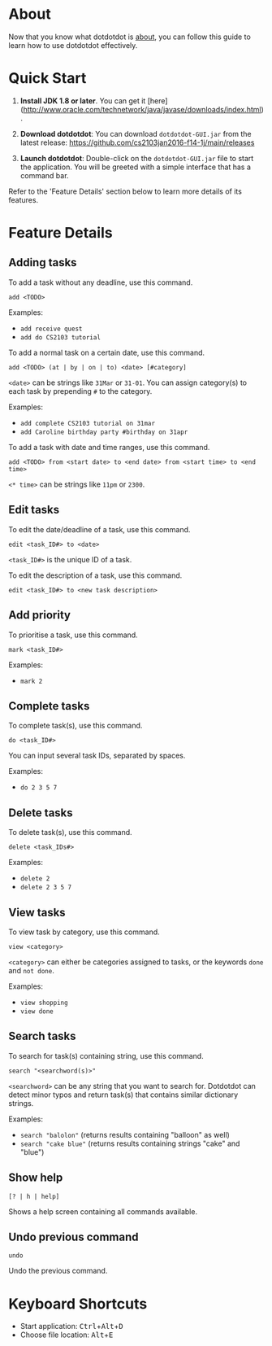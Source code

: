 # About
Now that you know what dotdotdot is [about](../README.md), you can follow this guide to learn how to use dotdotdot effectively.

# Quick Start
1. **Install JDK 1.8 or later**. You can get it [here] (http://www.oracle.com/technetwork/java/javase/downloads/index.html).

2. **Download dotdotdot**: You can download `dotdotdot-GUI.jar` from the latest release: https://github.com/cs2103jan2016-f14-1j/main/releases

3. **Launch dotdotdot**: Double-click on the `dotdotdot-GUI.jar` file to start the application. You will be greeted with a simple interface that has a command bar.

Refer to the 'Feature Details' section below to learn more details of its features.

# Feature Details
## Adding tasks
To add a task without any deadline, use this command.
```
add <TODO>
```

Examples:
* `add receive quest`
* `add do CS2103 tutorial`

To add a normal task on a certain date, use this command.
```
add <TODO> (at | by | on | to) <date> [#category]
```

`<date>` can be strings like `31Mar` or `31-01`. You can assign category(s) to each task by prepending `#` to the category.

Examples:
* `add complete CS2103 tutorial on 31mar`
* `add Caroline birthday party #birthday on 31apr`

To add a task with date and time ranges, use this command.
```
add <TODO> from <start date> to <end date> from <start time> to <end time>
```

`<* time>` can be strings like `11pm` or `2300`.

## Edit tasks
To edit the date/deadline of a task, use this command.
```
edit <task_ID#> to <date>
```

`<task_ID#>` is the unique ID of a task.

To edit the description of a task, use this command.
```
edit <task_ID#> to <new task description>
```

## Add priority
To prioritise a task, use this command.
```
mark <task_ID#>
```

Examples:
* `mark 2`

## Complete tasks
To complete task(s), use this command.
```
do <task_ID#>
```

You can input several task IDs, separated by spaces.

Examples:
* `do 2 3 5 7`

## Delete tasks
To delete task(s), use this command.
```
delete <task_IDs#>
```

Examples: 
* `delete 2`
* `delete 2 3 5 7`

## View tasks
To view task by category, use this command.
```
view <category>
```

`<category>` can either be categories assigned to tasks, or the keywords `done` and `not done`.

Examples:
* `view shopping`
* `view done`

## Search tasks
To search for task(s) containing string, use this command.
```
search "<searchword(s)>"
```

`<searchword>` can be any string that you want to search for. Dotdotdot can detect minor typos and return task(s) that contains similar dictionary strings.

Examples:
* `search "balolon"` (returns results containing "balloon" as well)
* `search "cake blue"` (returns results containing strings "cake" and "blue")

## Show help
```
[? | h | help]
```

Shows a help screen containing all commands available.

## Undo previous command
```
undo
```

Undo the previous command.

# Keyboard Shortcuts

* Start application: <kbd>Ctrl</kbd>+<kbd>Alt</kbd>+<kbd>D</kbd>
* Choose file location: <kbd>Alt</kbd>+<kbd>E</kbd>
